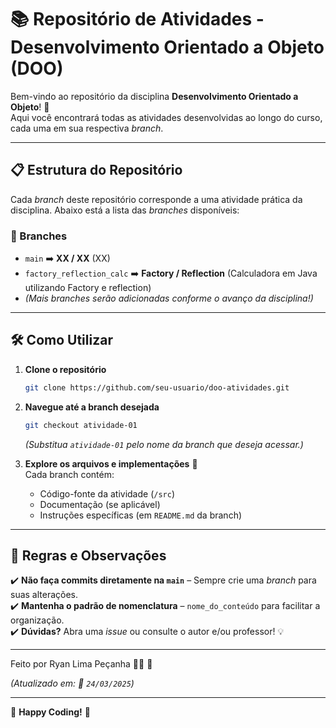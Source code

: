 # 📚 Repositório de Atividades - Desenvolvimento Orientado a Objeto (DOO)  

Bem-vindo ao repositório da disciplina **Desenvolvimento Orientado a Objeto**! 🎉  
Aqui você encontrará todas as atividades desenvolvidas ao longo do curso, cada uma em sua respectiva *branch*.  

---

## 📋 Estrutura do Repositório  

Cada *branch* deste repositório corresponde a uma atividade prática da disciplina. Abaixo está a lista das *branches* disponíveis:  

### 🌿 Branches  
- `main` ➡️ **XX / XX** (XX)
- `factory_reflection_calc` ➡️ **Factory / Reflection** (Calculadora em Java utilizando Factory e reflection)  
- *(Mais branches serão adicionadas conforme o avanço da disciplina!)*  

---

## 🛠️ Como Utilizar  

1. **Clone o repositório**  
   ```bash
   git clone https://github.com/seu-usuario/doo-atividades.git
   ```

2. **Navegue até a branch desejada**  
   ```bash
   git checkout atividade-01
   ```
   *(Substitua `atividade-01` pelo nome da branch que deseja acessar.)*  

3. **Explore os arquivos e implementações** 📂  
   Cada branch contém:  
   - Código-fonte da atividade (`/src`)  
   - Documentação (se aplicável)  
   - Instruções específicas (em `README.md` da branch)  

---

## 📌 Regras e Observações  

✔️ **Não faça commits diretamente na `main`** – Sempre crie uma *branch* para suas alterações.  
✔️ **Mantenha o padrão de nomenclatura** – `nome_do_conteúdo` para facilitar a organização.  
✔️ **Dúvidas?** Abra uma *issue* ou consulte o autor e/ou professor! 💡  

---

Feito por Ryan Lima Peçanha 👨‍💻 🫡 

*(Atualizado em: 📅 `24/03/2025`)*  

---  

🔹 **Happy Coding!** 🔹
